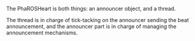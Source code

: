 The PhaROSHeart is both things: an announcer object, and a thread. 

The thread is in charge of tick-tacking on the announcer sending the beat announcement, and the announcer part is in charge of managing the announcement mechanisms.